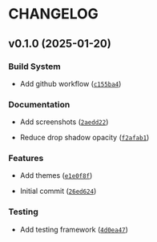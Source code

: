 # CHANGELOG


## v0.1.0 (2025-01-20)

### Build System

- Add github workflow
  ([`c155ba4`](https://github.com/beatreichenbach/qt-themes/commit/c155ba4d949289500504c6e66ff5250bc2d413c7))

### Documentation

- Add screenshots
  ([`2aedd22`](https://github.com/beatreichenbach/qt-themes/commit/2aedd22d904b6a5a1affb6abdde1afe6fc788851))

- Reduce drop shadow opacity
  ([`f2afab1`](https://github.com/beatreichenbach/qt-themes/commit/f2afab16230358cc57f5a078ffdaee353611823f))

### Features

- Add themes
  ([`e1e0f8f`](https://github.com/beatreichenbach/qt-themes/commit/e1e0f8f72f51bc90b96d370f290d3ba2b3d892d2))

- Initial commit
  ([`26ed624`](https://github.com/beatreichenbach/qt-themes/commit/26ed6244f4ea48032ab55fc23ed9d78d7beb902c))

### Testing

- Add testing framework
  ([`4d0ea47`](https://github.com/beatreichenbach/qt-themes/commit/4d0ea4708485585b7641f50adeb1cb4fed9270dc))
